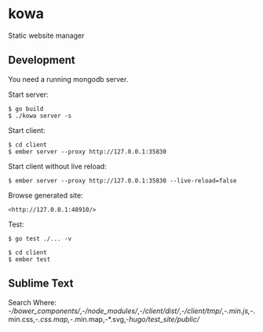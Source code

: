 kowa
====

Static website manager


## Development

You need a running mongodb server.

Start server:

    $ go build
    $ ./kowa server -s

Start client:

    $ cd client
    $ ember server --proxy http://127.0.0.1:35830

Start client without live reload:

    $ ember server --proxy http://127.0.0.1:35830 --live-reload=false

Browse generated site:

    <http://127.0.0.1:48910/>

Test:

    $ go test ./... -v

    $ cd client
    $ ember test


## Sublime Text

Search Where: -*/bower_components/*,-*/node_modules/*,-*/client/dist/*,-*/client/tmp/*,-*.min.js,-*.min.css,-*.css.map,-*.min.map,-*.svg,-*hugo/test_site/public/*
